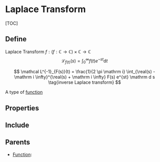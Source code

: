 # Laplace Transform

[TOC]

## Define

Laplace Transform $f: (f: \mathbb C \to \mathbb C) \times \mathbb C \to \mathbb C$
$$
\mathcal L_{f(t)}(s) = \int_0^{\infty} f(t) e^{-st} \mathrm d t
$$

$$
\mathcal L^{-1}_{F(s)}(t) = \frac{1}{2 \pi \mathrm i} \int_{\real(s) - \mathrm i \infty}^{\real(s) + \mathrm i \infty} F(s) e^{st} \mathrm d s  \tag{inverse Laplace transform}
$$

A type of [function](./Function.md)

## Properties



## Include

## Parents

- [Function](./Function.md): 

